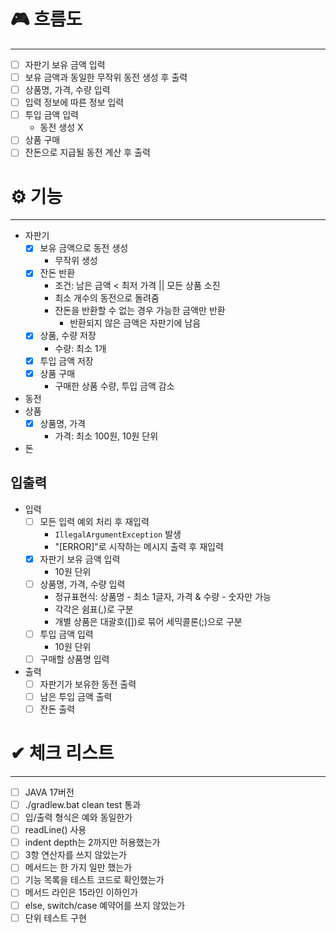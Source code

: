 # 🎮 흐름도

---

- [ ] 자판기 보유 금액 입력
- [ ] 보유 금액과 동일한 무작위 동전 생성 후 출력
- [ ] 상품명, 가격, 수량 입력
- [ ] 입력 정보에 따른 정보 입력
- [ ] 투입 금액 입력
    - 동전 생성 X
- [ ] 상품 구매
- [ ] 잔돈으로 지급될 동전 계산 후 출력

# ⚙ 기능

---

- 자판기
    - [x] 보유 금액으로 동전 생성
        - 무작위 생성
    - [x] 잔돈 반환
        - 조건: 남은 금액 < 최저 가격 || 모든 상품 소진
        - 최소 개수의 동전으로 돌려줌
        - 잔돈을 반환할 수 없는 경우 가능한 금액만 반환
            - 반환되지 않은 금액은 자판기에 남음
    - [x] 상품, 수량 저장
        - 수량: 최소 1개
    - [x] 투입 금액 저장
    - [x] 상품 구매
        - 구매한 상품 수량, 투입 금액 감소
- 동전
- 상품
    - [x] 상품명, 가격
        - 가격: 최소 100원, 10원 단위
- 돈

## 입출력

- 입력
    - [ ] 모든 입력 예외 처리 후 재입력
        - `IllegalArgumentException` 발생
        - "[ERROR]"로 시작하는 메시지 출력 후 재입력
    - [x] 자판기 보유 금액 입력
        - 10원 단위
    - [ ] 상품명, 가격, 수량 입력
        - 정규표현식: 상품명 - 최소 1글자, 가격 & 수량 - 숫자만 가능
        - 각각은 쉼표(,)로 구분
        - 개별 상품은 대괄호([])로 묶어 세믹콜론(;)으로 구분
    - [ ] 투입 금액 입력
        - 10원 단위
    - [ ] 구매할 상품명 입력
- 출력
    - [ ] 자판기가 보유한 동전 출력
    - [ ] 남은 투입 금액 출력
    - [ ] 잔돈 출력

# ✔ 체크 리스트

---

- [ ] JAVA 17버전
- [ ] ./gradlew.bat clean test 통과
- [ ] 입/출력 형식은 예와 동일한가
- [ ] readLine() 사용
- [ ] indent depth는 2까지만 허용했는가
- [ ] 3항 연산자를 쓰지 않았는가
- [ ] 메서드는 한 가지 일만 했는가
- [ ] 기능 목록을 테스트 코드로 확인했는가
- [ ] 메서드 라인은 15라인 이하인가
- [ ] else, switch/case 예약어를 쓰지 않았는가
- [ ] 단위 테스트 구현